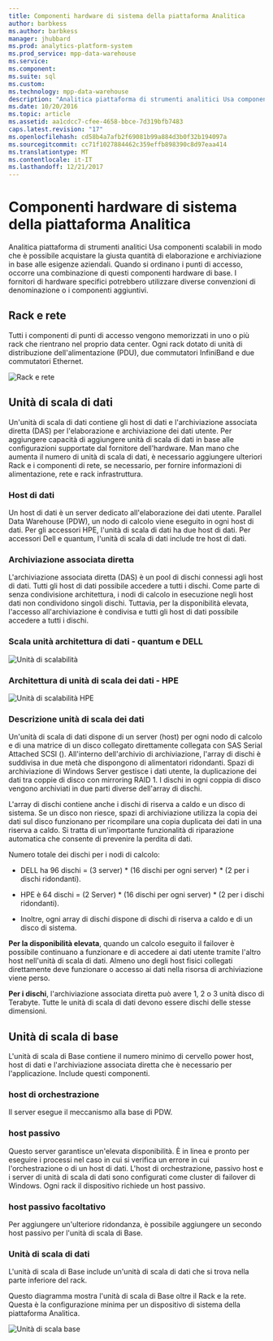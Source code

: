 ```yaml
---
title: Componenti hardware di sistema della piattaforma Analitica
author: barbkess
ms.author: barbkess
manager: jhubbard
ms.prod: analytics-platform-system
ms.prod_service: mpp-data-warehouse
ms.service: 
ms.component: 
ms.suite: sql
ms.custom: 
ms.technology: mpp-data-warehouse
description: "Analitica piattaforma di strumenti analitici Usa componenti scalabili in modo che è possibile acquistare la giusta quantità di elaborazione e archiviazione in base alle esigenze aziendali."
ms.date: 10/20/2016
ms.topic: article
ms.assetid: aa1cdcc7-cfee-4658-bbce-7d319bfb7483
caps.latest.revision: "17"
ms.openlocfilehash: cd58b4a7afb2f69081b99a884d3b0f32b194097a
ms.sourcegitcommit: cc71f1027884462c359effb898390c8d97eaa414
ms.translationtype: MT
ms.contentlocale: it-IT
ms.lasthandoff: 12/21/2017
---
```

# <a name="analytics-platform-system-hardware-components"></a>Componenti hardware di sistema della piattaforma Analitica

Analitica piattaforma di strumenti analitici Usa componenti scalabili in modo che è possibile acquistare la giusta quantità di elaborazione e archiviazione in base alle esigenze aziendali. Quando si ordinano i punti di accesso, occorre una combinazione di questi componenti hardware di base. I fornitori di hardware specifici potrebbero utilizzare diverse convenzioni di denominazione o i componenti aggiuntivi.  
 
  
## <a name="rackandnetwork"></a>Rack e rete 
 
Tutti i componenti di punti di accesso vengono memorizzati in uno o più rack che rientrano nel proprio data center. Ogni rack dotato di unità di distribuzione dell'alimentazione (PDU), due commutatori InfiniBand e due commutatori Ethernet.  
  
![Rack e rete](media/rack-and-network.png "APS montare su rack e di rete")  
  
## <a name="datascaleunit"></a>Unità di scala di dati
 
Un'unità di scala di dati contiene gli host di dati e l'archiviazione associata diretta (DAS) per l'elaborazione e archiviazione dei dati utente. Per aggiungere capacità di aggiungere unità di scala di dati in base alle configurazioni supportate dal fornitore dell'hardware. Man mano che aumenta il numero di unità di scala di dati, è necessario aggiungere ulteriori Rack e i componenti di rete, se necessario, per fornire informazioni di alimentazione, rete e rack infrastruttura.  
  
### <a name="data-host"></a>Host di dati  

Un host di dati è un server dedicato all'elaborazione dei dati utente. Parallel Data Warehouse (PDW), un nodo di calcolo viene eseguito in ogni host di dati. Per gli accessori HPE, l'unità di scala di dati ha due host di dati. Per accessori Dell e quantum, l'unità di scala di dati include tre host di dati.  
  
### <a name="direct-attached-storage"></a>Archiviazione associata diretta
 
L'archiviazione associata diretta (DAS) è un pool di dischi connessi agli host di dati. Tutti gli host di dati possibile accedere a tutti i dischi. Come parte di senza condivisione architettura, i nodi di calcolo in esecuzione negli host dati non condividono singoli dischi. Tuttavia, per la disponibilità elevata, l'accesso all'archiviazione è condivisa e tutti gli host di dati possibile accedere a tutti i dischi.  
  
### <a name="data-scale-unit-architecture---dell-and-quanta"></a>Scala unità architettura di dati - quantum e DELL
  
![Unità di scalabilità](media/scalability-unit-dell.png "unità scalabilità Dell")  
  
### <a name="data-scale-unit-architecture---hpe"></a>Architettura di unità di scala dei dati - HPE 
 
![Unità di scalabilità HPE](media/scalability-unit-hpe.png "unità HPE scalabilità")  
  
### <a name="data-scale-unit-description"></a>Descrizione unità di scala dei dati

Un'unità di scala di dati dispone di un server (host) per ogni nodo di calcolo e di una matrice di un disco collegato direttamente collegata con SAS Serial Attached SCSI (). All'interno dell'archivio di archiviazione, l'array di dischi è suddivisa in due metà che dispongono di alimentatori ridondanti. Spazi di archiviazione di Windows Server gestisce i dati utente, la duplicazione dei dati tra coppie di disco con mirroring RAID 1. I dischi in ogni coppia di disco vengono archiviati in due parti diverse dell'array di dischi.  
  
L'array di dischi contiene anche i dischi di riserva a caldo e un disco di sistema. Se un disco non riesce, spazi di archiviazione utilizza la copia dei dati sul disco funzionano per ricompilare una copia duplicata dei dati in una riserva a caldo. Si tratta di un'importante funzionalità di riparazione automatica che consente di prevenire la perdita di dati.  
  
Numero totale dei dischi per i nodi di calcolo:  
  
-   DELL ha 96 dischi = (3 server) * (16 dischi per ogni server) \* (2 per i dischi ridondanti).  
  
-   HPE è 64 dischi = (2 Server) * (16 dischi per ogni server) \* (2 per i dischi ridondanti).  
  
-   Inoltre, ogni array di dischi dispone di dischi di riserva a caldo e di un disco di sistema.  
  
**Per la disponibilità elevata**, quando un calcolo eseguito il failover è possibile continuano a funzionare e di accedere ai dati utente tramite l'altro host nell'unità di scala di dati. Almeno uno degli host fisici collegati direttamente deve funzionare o accesso ai dati nella risorsa di archiviazione viene perso.  
  
**Per i dischi**, l'archiviazione associata diretta può avere 1, 2 o 3 unità disco di Terabyte. Tutte le unità di scala di dati devono essere dischi delle stesse dimensioni.  
  
## <a name="basescaleunit"></a>Unità di scala di base 
 
L'unità di scala di Base contiene il numero minimo di cervello power host, host di dati e l'archiviazione associata diretta che è necessario per l'applicazione. Include questi componenti.  
  
### <a name="orchestration-host"></a>host di orchestrazione  
Il server esegue il meccanismo alla base di PDW.
  
### <a name="passive-host"></a>host passivo  
Questo server garantisce un'elevata disponibilità. È in linea e pronto per eseguire i processi nel caso in cui si verifica un errore in cui l'orchestrazione o di un host di dati. L'host di orchestrazione, passivo host e i server di unità di scala di dati sono configurati come cluster di failover di Windows. Ogni rack il dispositivo richiede un host passivo.  
  
### <a name="optional-passive-host"></a>host passivo facoltativo  
Per aggiungere un'ulteriore ridondanza, è possibile aggiungere un secondo host passivo per l'unità di scala di Base.  
  
### <a name="data-scale-unit"></a>Unità di scala di dati  
L'unità di scala di Base include un'unità di scala di dati che si trova nella parte inferiore del rack.  
  
Questo diagramma mostra l'unità di scala di Base oltre il Rack e la rete. Questa è la configurazione minima per un dispositivo di sistema della piattaforma Analitica.  
  
![Unità di scala base](media/base-scale-unit.png "unità di scala di Base")  
 
